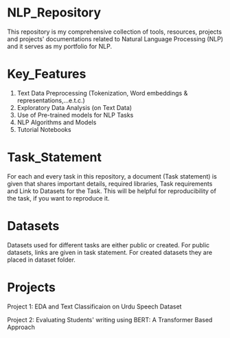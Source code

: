 # NLP_Repository
This repository is my comprehensive collection of tools, resources, projects and projects' documentations related to Natural Language Processing (NLP) and it serves as my portfolio for NLP.

# Key_Features
1. Text Data Preprocessing (Tokenization, Word embeddings & representations,...e.t.c.)
2. Exploratory Data Analysis (on Text Data)
3. Use of Pre-trained models for NLP Tasks
4. NLP Algorithms and Models
5. Tutorial Notebooks

# Task_Statement
For each and every task in this repository, a document (Task statement) is given that shares important details, required libraries, Task requirements and Link to Datasets for the Task. This will be helpful for reproducibility of the task, if you want to reproduce it.

# Datasets
Datasets used for different tasks are either public or created. For public datasets, links are given in task statement. For created datasets they are placed in dataset folder.

# Projects
Project 1: EDA and Text Classificaion on Urdu Speech Dataset

Project 2: Evaluating Students' writing using BERT: A Transformer Based Approach
